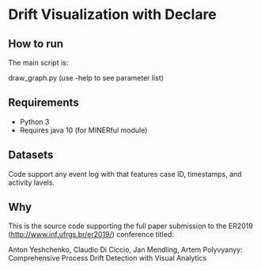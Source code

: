 # Drift Visualization with Declare


## How to run

The main script is:

draw_graph.py (use -help to see parameter list)


## Requirements

- Python 3 
- Requires java 10 (for MINERful module)

## Datasets

Code support any event log with that features case ID, timestamps, and activity lavels.

## Why



This is the source code supporting the full paper submission to the ER2019 (<http://www.inf.ufrgs.br/er2019/>) conference titled:

Anton Yeshchenko, Claudio Di Ciccio, Jan Mendling, Artem Polyvyanyy: Comprehensive Process Drift Detection with Visual Analytics
